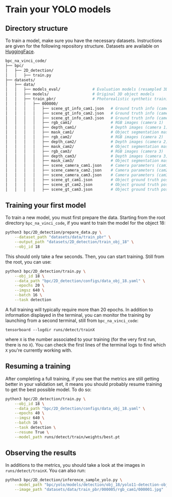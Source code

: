 # Train your YOLO models

## Directory structure

To train a model, make sure you have the necessary datasets. Instructions are given for the following repository structure. Datasets are available on [HuggingFace](https://huggingface.co/datasets/bop-benchmark/ipd).

```bash
bpc_na_vinci_code/
├── bpc/
│   ├── 2D_detection/
│   │   ├── train.py
├── datasets/
│   ├── data/
│   │   ├── models_eval/              # Evaluation models (resampled 3D models)
│   │   ├── models/                   # Original 3D object models
│   │   ├── train_pbr/                # Photorealistic synthetic training data
│   │   │   ├── 000000/
│   │   │   │   ├── scene_gt_info_cam1.json   # Ground truth info (camera 1)
│   │   │   │   ├── scene_gt_info_cam2.json   # Ground truth info (camera 2)
│   │   │   │   ├── scene_gt_info_cam3.json   # Ground truth info (camera 3)
│   │   │   │   ├── rgb_cam1/                 # RGB images (camera 1)
│   │   │   │   ├── depth_cam1/               # Depth images (camera 1)
│   │   │   │   ├── mask_cam1/                # Object segmentation masks (camera 1)
│   │   │   │   ├── rgb_cam2/                 # RGB images (camera 2)
│   │   │   │   ├── depth_cam2/               # Depth images (camera 2)
│   │   │   │   ├── mask_cam2/                # Object segmentation masks (camera 2)
│   │   │   │   ├── rgb_cam3/                 # RGB images (camera 3)
│   │   │   │   ├── depth_cam3/               # Depth images (camera 3)
│   │   │   │   ├── mask_cam3/                # Object segmentation masks (camera 3)
│   │   │   │   ├── scene_camera_cam1.json    # Camera parameters (cam1)
│   │   │   │   ├── scene_camera_cam2.json    # Camera parameters (cam2)
│   │   │   │   ├── scene_camera_cam3.json    # Camera parameters (cam3)
│   │   │   │   ├── scene_gt_cam1.json        # Object ground truth poses (cam1)
│   │   │   │   ├── scene_gt_cam2.json        # Object ground truth poses (cam2)
│   │   │   │   ├── scene_gt_cam3.json        # Object ground truth poses (cam3)

```

## Training your first model

To train a new model, you must first prepare the data. Starting from the root directory `bpc_na_vinci_code`, if you want to train the model for the object 18:
```bash
python3 bpc/2D_detection/prepare_data.py \
    --dataset_path "datasets/data/train_pbr" \
    --output_path "datasets/2D_detection/train_obj_18" \
    --obj_id 18
```

This should only take a few seconds. Then, you can start training. Still from the root, you can use:
```bash
python3 bpc/2D_detection/train.py \
    --obj_id 18 \
    --data_path "bpc/2D_detection/configs/data_obj_18.yaml" \
    --epochs 20 \
    --imgsz 640 \
    --batch 16 \
    --task detection

```
A full training will typically require more than 20 epochs.
In addition to information displayed in the terminal, you can monitor the training by launching from a second terminal, still from `bpc_na_vinci_code`:
```
tensorboard --logdir runs/detect/trainX
```
where `X` is the number associated to your training (for the very first run, there is no `X`). You can check the first lines of the terminal logs to find which `X` you're currently working with.

## Resuming a training 

After completing a full training, if you see that the metrics are still getting better in your validation set, it means you should probably resume training to get the best possible model. To do so:
```bash 
python3 bpc/2D_detection/train.py \
    --obj_id 18 \
    --data_path "bpc/2D_detection/configs/data_obj_18.yaml" \
    --epochs 40 \
    --imgsz 640 \
    --batch 16 \
    --task detection \
    --resume True \
    --model_path runs/detect/train/weights/best.pt
```

## Observing the results

In additions to the metrics, you should take a look at the images in `runs/detect/trainX`. You can also run:
```bash
python3 bpc/2D_detection/inference_sample_yolo.py \
    --model_path "bpc/yolo/models/detection/obj_18/yolo11-detection-obj_18.pt" \
    --image_path "datasets/data/train_pbr/000005/rgb_cam1/000001.jpg"
```